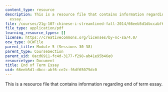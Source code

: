 ```yaml
---
content_type: resource
description: This is a resource file that contains information regarding end of term
  essay.
file: /courses/21g-107-chinese-i-streamlined-fall-2014/66eeb5d1dbccabf6ce2cf6df65075dc0_MIT21G_107F14_end_essay.pdf
file_type: application/pdf
learning_resource_types: []
license: https://creativecommons.org/licenses/by-nc-sa/4.0/
ocw_type: OCWFile
parent_title: Module 5 (Sessions 30-38)
parent_type: CourseSection
parent_uid: 0acd6911-fc4d-3177-f298-ab41e95b46e0
resourcetype: Document
title: End of Term Essay
uid: 66eeb5d1-dbcc-abf6-ce2c-f6df65075dc0
---
```

This is a resource file that contains information regarding end of term essay.